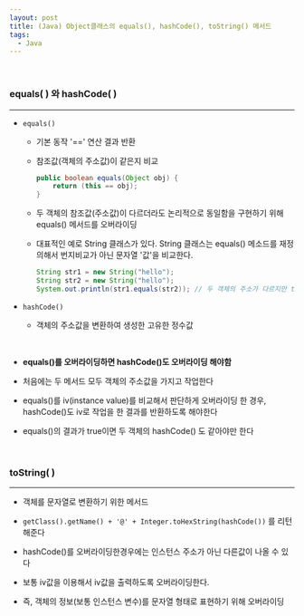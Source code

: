 ```yaml
---
layout: post
title: (Java) Object클래스의 equals(), hashCode(), toString() 메서드
tags:
  - Java
---
```


<br>

### equals( ) 와 hashCode( )

---

- `equals()`

  - 기본 동작 '==' 연산 결과 반환 

  - 참조값(객체의 주소값)이 같은지 비교

    ```java
    public boolean equals(Object obj) {
        return (this == obj);    
    }
    ```

  - 두 객체의 참조값(주소값)이 다르더라도 논리적으로 동일함을 구현하기 위해 equals() 메서드를 오버라이딩

  - 대표적인 예로 String 클래스가 있다. String 클래스는 equals() 메소드를 재정의해서 번지비교가 아닌 문자열 '값'을 비교한다.

    ```java
    String str1 = new String("hello");
    String str2 = new String("hello");
    System.out.println(str1.equals(str2)); // 두 객체의 주소가 다르지만 true를 리턴한다. 값을 비교하게끔 재정의
    ```

- `hashCode()`	
  - 객체의 주소값을 변환하여 생성한 고유한 정수값

<br>

- <b>equals()를 오버라이딩하면 hashCode()도 오버라이딩 해야함</b>
- 처음에는 두 메서드 모두 객체의 주소값을 가지고 작업한다

- equals()를 iv(instance value)를 비교해서 판단하게 오버라이딩 한 경우, hashCode()도 iv로 작업을 한 결과를 반환하도록 해야한다
- equals()의 결과가 true이면 두 객체의 hashCode() 도 같아야만 한다

<br>

### toString( ) 

---

- 객체를 문자열로 변환하기 위한 메서드

- `getClass().getName() + '@' + Integer.toHexString(hashCode())` 를 리턴해준다
- hashCode()를 오버라이딩한경우에는 인스턴스 주소가 아닌 다른값이 나올 수 있다
- 보통 iv값을 이용해서 iv값을 출력하도록 오버라이딩한다. 

- 즉, 객체의 정보(보통 인스턴스 변수)를 문자열 형태로 표현하기 위해 오버라이딩

